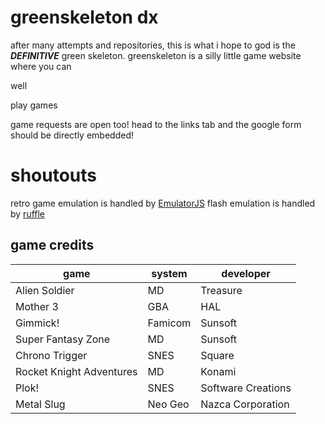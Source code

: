 # greenskeleton dx
after many attempts and repositories, this is what i hope to god is the ***DEFINITIVE*** green skeleton.
greenskeleton is a silly little game website where you can

well

play games

game requests are open too! head to the links tab and the google form should be directly embedded!
# shoutouts
retro game emulation is handled by [EmulatorJS](https://github.com/EmulatorJS/EmulatorJS)
flash emulation is handled by [ruffle](https://github.com/ruffle-rs/ruffle)
## game credits
| game | system | developer |
| --- | --- | --- |
| Alien Soldier | MD | Treasure |
| Mother 3 | GBA | HAL |
| Gimmick! | Famicom | Sunsoft |
| Super Fantasy Zone | MD | Sunsoft |
| Chrono Trigger | SNES | Square |
| Rocket Knight Adventures | MD | Konami |
| Plok! | SNES | Software Creations |
| Metal Slug | Neo Geo | Nazca Corporation |